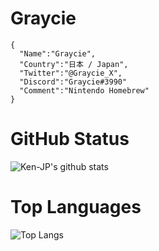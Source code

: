 # Graycie
```
{
  "Name":"Graycie",
  "Country":"日本 / Japan",
  "Twitter":"@Graycie_X",
  "Discord":"Graycie#3990"
  "Comment":"Nintendo Homebrew"
}
```

# GitHub Status
![Ken-JP's github stats](https://github-readme-stats.vercel.app/api?username=Graycie-X&count_private=true&show_icons=true)

# Top Languages
![Top Langs](https://github-readme-stats.vercel.app/api/top-langs/?username=Graycie-X&layout=compact)
